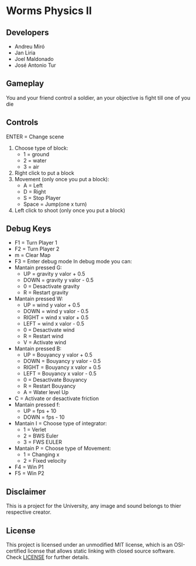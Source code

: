 # Worms Physics II

## Developers

 - Andreu Miró
 - Jan Liria
 - Joel Maldonado
 - José Antonio Tur

## Gameplay ##
You and your friend control a soldier, an your objective is fight till one of you die

## Controls ##
  ENTER = Change scene
 1. Choose type of block:
    - 1 = ground
    - 2 = water
    - 3 = air
 2. Right click to put a block
 3. Movement (only once you put a block):
    - A = Left
    - D = Right
    - S = Stop Player
    - Space = Jump(one x turn)
 4. Left click to shoot (only once you put a block)

## Debug Keys ##

 - F1 = Turn Player 1
 - F2 = Turn Player 2
 - m = Clear Map
 - F3 = Enter debug mode
 In debug mode you can:
  - Mantain pressed G:
    - UP = gravity y valor + 0.5
    - DOWN = gravity y valor - 0.5
    - 0 = Desactivate gravity
    - R = Restart gravity
  - Mantain pressed W:
    - UP = wind y valor + 0.5
    - DOWN = wind y valor - 0.5
    - RIGHT = wind x valor + 0.5
    - LEFT = wind x valor - 0.5
    - 0 = Desactivate wind
    - R = Restart wind
    - V = Activate wind
  - Mantain pressed B:
    - UP = Bouyancy y valor + 0.5
    - DOWN = Bouyancy y valor - 0.5
    - RIGHT = Bouyancy x valor + 0.5
    - LEFT = Bouyancy x valor - 0.5
    - 0 = Desactivate Bouyancy
    - R = Restart Bouyancy
    - A = Water level Up
  - C = Activate or desactivate friction
  - Mantain pressed f:
    - UP = fps + 10
    - DOWN = fps - 10
  - Mantain I = Choose type of integrator:
    - 1 = Verlet
    - 2 = BWS Euler
    - 3 = FWS EULER
  - Mantain P = Choose type of Movement:
    - 1 = Changing x
    - 2 = Fixed velocity
 - F4 = Win P1
 - F5 = Win P2

## Disclaimer
This is a project for the University, any image and sound belongs to thier respective creator.

## License

This project is licensed under an unmodified MIT license, which is an OSI-certified license that allows static linking with closed source software. Check [LICENSE](LICENSE) for further details.
